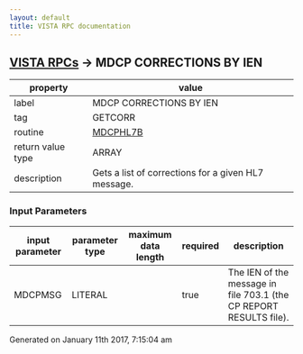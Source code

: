 ```yaml
---
layout: default
title: VISTA RPC documentation
---
```




## [VISTA RPCs](TableOfContent.md) &#8594; MDCP CORRECTIONS BY IEN 

 property | value 
--- | --- 
 label | MDCP CORRECTIONS BY IEN
 tag | GETCORR
 routine | [MDCPHL7B](http://code.osehra.org/dox/Routine_MDCPHL7B_source.html)
 return value type | ARRAY
 description | Gets a list of corrections for a given HL7 message.

### Input Parameters

| input parameter | parameter type | maximum data length | required | description | 
| --- | --- | --- | --- | --- | 
| MDCPMSG | LITERAL |  | true | The IEN of the message in file 703.1 (the CP REPORT RESULTS file). | 




 Generated on January 11th 2017, 7:15:04 am